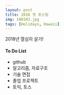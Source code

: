 ```yaml
---
layout: post
title: 2018 첫 포스팅
img: 180103.jpg
tags: [Holidays, Hawaii]
---
```


2018년 열심히 살기!

#### To Do List
* github
* 알고리즘, 자료구조
* 기술 면접
* 졸업 프로젝트
* 토익, 토스


